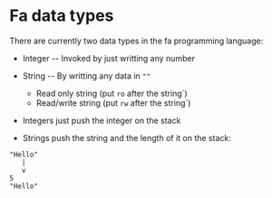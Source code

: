 # Fa data types

There are currently two data types in the fa
programming language:

- Integer -- Invoked by just writting any number
- String -- By writting any data in `""`

  - Read only string (put `ro` after the string`)
  - Read/write string (put `rw` after the string`)

- Integers just push the integer on the stack
- Strings push the string and the length of it on the stack:

```
"Hello"
   |
   v
5
"Hello"
```
